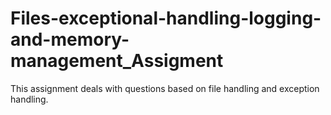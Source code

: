 # Files-exceptional-handling-logging-and-memory-management_Assigment
This assignment deals with questions based on file handling and exception handling.
